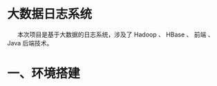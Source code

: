 # 大数据日志系统  

&nbsp;&nbsp;&nbsp;&nbsp;&nbsp;&nbsp;本次项目是基于大数据的日志系统，涉及了 Hadoop 、 HBase 、 前端 、 Java 后端技术。

# 一、环境搭建  

